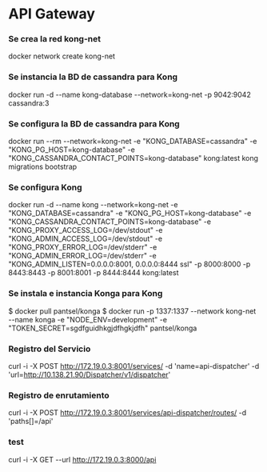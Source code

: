 
# API Gateway

### Se crea la red kong-net
docker network create kong-net

### Se instancia la BD de cassandra para Kong
docker run -d --name kong-database --network=kong-net -p 9042:9042 cassandra:3

### Se configura la BD de cassandra para Kong
docker run --rm --network=kong-net -e "KONG_DATABASE=cassandra" -e "KONG_PG_HOST=kong-database" -e "KONG_CASSANDRA_CONTACT_POINTS=kong-database" kong:latest kong migrations bootstrap

### Se configura Kong
docker run -d --name kong --network=kong-net -e "KONG_DATABASE=cassandra" -e "KONG_PG_HOST=kong-database" -e "KONG_CASSANDRA_CONTACT_POINTS=kong-database" -e "KONG_PROXY_ACCESS_LOG=/dev/stdout" -e "KONG_ADMIN_ACCESS_LOG=/dev/stdout" -e "KONG_PROXY_ERROR_LOG=/dev/stderr" -e "KONG_ADMIN_ERROR_LOG=/dev/stderr" -e "KONG_ADMIN_LISTEN=0.0.0.0:8001, 0.0.0.0:8444 ssl" -p 8000:8000 -p 8443:8443 -p 8001:8001 -p 8444:8444 kong:latest

### Se instala e instancia Konga para Kong
$ docker pull pantsel/konga
$ docker run -p 1337:1337 --network kong-net --name konga -e  "NODE_ENV=development" -e "TOKEN_SECRET=sgdfguidhkgjdfhgkjdfh" pantsel/konga

### Registro del Servicio
curl -i -X POST http://172.19.0.3:8001/services/ -d 'name=api-dispatcher' -d 'url=http://10.138.21.90/Dispatcher/v1/dispatcher'

### Registro de enrutamiento
curl -i -X POST http://172.19.0.3:8001/services/api-dispatcher/routes/ -d 'paths[]=/api'

### test
curl -i -X GET --url http://172.19.0.3:8000/api
